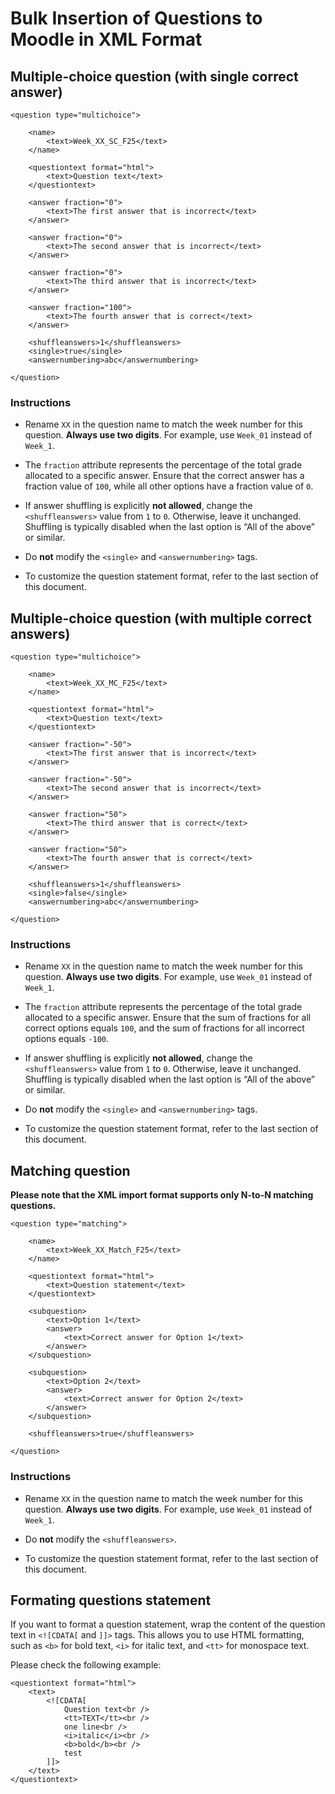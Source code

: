# Bulk Insertion of Questions to Moodle in XML Format

## Multiple-choice question (with single correct answer)

```
<question type="multichoice">

    <name>
        <text>Week_XX_SC_F25</text>
    </name>

    <questiontext format="html">
        <text>Question text</text>
    </questiontext>

    <answer fraction="0">
        <text>The first answer that is incorrect</text>
    </answer>

    <answer fraction="0">
        <text>The second answer that is incorrect</text>
    </answer>

    <answer fraction="0">
        <text>The third answer that is incorrect</text>
    </answer>

    <answer fraction="100">
        <text>The fourth answer that is correct</text>
    </answer>

    <shuffleanswers>1</shuffleanswers>
    <single>true</single>
    <answernumbering>abc</answernumbering>

</question>
```

### Instructions

* Rename `XX` in the question name to match the week number for this question. **Always use two digits**. For example, use `Week_01` instead of `Week_1`.  

* The `fraction` attribute represents the percentage of the total grade allocated to a specific answer. Ensure that the correct answer has a fraction value of `100`, while all other options have a fraction value of `0`.  

* If answer shuffling is explicitly **not allowed**, change the `<shuffleanswers>` value from `1` to `0`. Otherwise, leave it unchanged. Shuffling is typically disabled when the last option is “All of the above” or similar.  

* Do **not** modify the `<single>` and `<answernumbering>` tags.  

* To customize the question statement format, refer to the last section of this document.

## Multiple-choice question (with multiple correct answers)

```
<question type="multichoice">

    <name>
        <text>Week_XX_MC_F25</text>
    </name>

    <questiontext format="html">
        <text>Question text</text>
    </questiontext>

    <answer fraction="-50">
        <text>The first answer that is incorrect</text>
    </answer>

    <answer fraction="-50">
        <text>The second answer that is incorrect</text>
    </answer>

    <answer fraction="50">
        <text>The third answer that is correct</text>
    </answer>

    <answer fraction="50">
        <text>The fourth answer that is correct</text>
    </answer>

    <shuffleanswers>1</shuffleanswers>
    <single>false</single>
    <answernumbering>abc</answernumbering>

</question>
```

### Instructions

* Rename `XX` in the question name to match the week number for this question. **Always use two digits**. For example, use `Week_01` instead of `Week_1`.  

* The `fraction` attribute represents the percentage of the total grade allocated to a specific answer. Ensure that the sum of fractions for all correct options equals `100`, and the sum of fractions for all incorrect options equals `-100`.  

* If answer shuffling is explicitly **not allowed**, change the `<shuffleanswers>` value from `1` to `0`. Otherwise, leave it unchanged. Shuffling is typically disabled when the last option is “All of the above” or similar.  

* Do **not** modify the `<single>` and `<answernumbering>` tags.  

* To customize the question statement format, refer to the last section of this document.

## Matching question

**Please note that the XML import format supports only N-to-N matching questions.**

```
<question type="matching">

    <name>
        <text>Week_XX_Match_F25</text>
    </name>
    
    <questiontext format="html">
        <text>Question statement</text>
    </questiontext>

    <subquestion>
        <text>Option 1</text>
        <answer>
            <text>Correct answer for Option 1</text>
        </answer>
    </subquestion>

    <subquestion>
        <text>Option 2</text>
        <answer>
            <text>Correct answer for Option 2</text>
        </answer>
    </subquestion>

    <shuffleanswers>true</shuffleanswers>

</question>
```

### Instructions

* Rename `XX` in the question name to match the week number for this question. **Always use two digits**. For example, use `Week_01` instead of `Week_1`.  

* Do **not** modify the `<shuffleanswers>`.  

* To customize the question statement format, refer to the last section of this document.

## Formating questions statement

If you want to format a question statement, wrap the content of the question text in `<![CDATA[` and `]]>` tags. This allows you to use HTML formatting, such as `<b>` for bold text, `<i>` for italic text, and `<tt>` for monospace text. 

Please check the following example:

```
<questiontext format="html">
    <text>
        <![CDATA[
            Question text<br />
            <tt>TEXT</tt><br />
            one line<br />
            <i>italic</i><br />
            <b>bold</b><br />
            test
        ]]>
    </text>
</questiontext>
```



